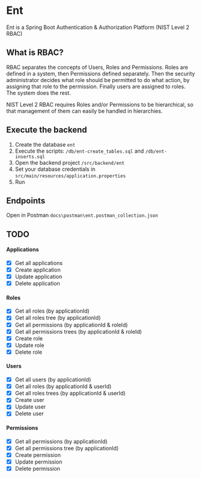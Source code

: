 # Ent
Ent is a Spring Boot Authentication &amp; Authorization Platform (NIST Level 2 RBAC)

## What is RBAC?

RBAC separates the concepts of Users, Roles and Permissions. Roles are defined in a system, then Permissions defined separately. Then the security administrator decides what role should be permitted to do what action, by assigning that role to the permission. Finally users are assigned to roles. The system does the rest. 

NIST Level 2 RBAC requires Roles and/or Permissions to be hierarchical, so that management of them can easily be handled in hierarchies.


## Execute the backend

1. Create the database `ent`
2. Execute the scripts: `/db/ent-create_tables.sql` and `/db/ent-inserts.sql`
3. Open the backend project `/src/backend/ent`
4. Set your database credentials in `src/main/resources/application.properties`
4. Run

## Endpoints

Open in Postman `docs\postman\ent.postman_collection.json`

## TODO

#### Applications

- [x] Get all applications
- [x] Create application
- [x] Update application
- [x] Delete application

#### Roles

- [x] Get all roles (by applicationId)
- [x] Get all roles tree (by applicationId)
- [x] Get all permissions (by applicationId & roleId)
- [x] Get all permissions trees (by applicationId & roleId)
- [x] Create role
- [x] Update role
- [x] Delete role

#### Users

- [x] Get all users (by applicationId)
- [x] Get all roles (by applicationId & userId)
- [x] Get all roles trees (by applicationId & userId)
- [x] Create user
- [x] Update user
- [x] Delete user

#### Permissions

- [x] Get all permissions (by applicationId)
- [x] Get all permissions tree (by applicationId)
- [x] Create permission
- [x] Update permission
- [x] Delete permission
